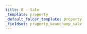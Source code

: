 ```yaml
---
title: B - Sale
_template: property
_default_folder_template: property
_fieldset: property_beauchamp_sale
---
```

